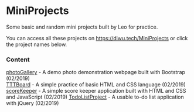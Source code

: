 # MiniProjects
Some basic and random mini projects built by Leo for practice.

You can access all these projects on https://diwu.tech/MiniProjects or click the project names below.

### Content
[photoGallery](https://diwu.tech/MiniProjects/photoGallery) - A demo photo demonstration webpage built with Bootstrap (02/2019)   
[TTTBoard](https://diwu.tech/MiniProjects/TTTBoard) - A simple practice of basic HTML and CSS language (02/2019)   
[scoreKeeper](https://diwu.tech/MiniProjects/scoreKeeper) - A simple score keeper application built with HTML and CSS and JavaScript (02/2019)
[TodoListProject](https://diwu.tech/MiniProjects/TodoListProject) - A usable to-do list application with jQuery (02/2019)
